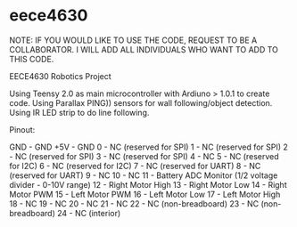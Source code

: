 eece4630
========
NOTE: IF YOU WOULD LIKE TO USE THE CODE, REQUEST TO BE A COLLABORATOR. I WILL ADD ALL INDIVIDUALS WHO WANT TO ADD TO THIS CODE.

EECE4630 Robotics Project

Using Teensy 2.0 as main microcontroller with Ardiuno > 1.0.1 to create code.
Using Parallax PING)) sensors for wall following/object detection.
Using IR LED strip to do line following.

Pinout:

GND - GND
+5V - GND
0 - NC (reserved for SPI)
1 - NC (reserved for SPI)
2 - NC (reserved for SPI)
3 - NC (reserved for SPI)
4 - NC
5 - NC (reserved for I2C)
6 - NC (reserved for I2C)
7 - NC (reserved for UART)
8 - NC (reserved for UART)
9 - NC
10 - NC
11 - Battery ADC Monitor (1/2 voltage divider - 0-10V range)
12 - Right Motor High
13 - Right Motor Low
14 - Right Motor PWM
15 - Left Motor PWM
16 - Left Motor Low
17 - Left Motor High
18 - NC
19 - NC
20 - NC
21 - NC
22 - NC (non-breadboard)
23 - NC (non-breadboard)
24 - NC (interior)
